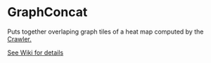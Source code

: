 # GraphConcat
Puts together overlaping graph tiles of a heat map computed by the [Crawler.](https://github.com/tripleSevenRada/HeatMapCrawler)

[See Wiki for details](https://github.com/tripleSevenRada/HeatMapCrawler/wiki)
